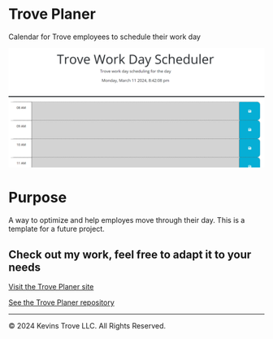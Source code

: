 # Trove Planer
Calendar for Trove employees to schedule their work day

![Screenshot of Trove employee day scheduler](/assets/images/screenshot-troveplaner.png?raw=true "TrovePlaner")

# Purpose
A way to optimize and help employes move through their day. This is a template for a future project.

## Check out my work, feel free to adapt it to your needs
[Visit the Trove Planer site](https://kevins-trove.github.io/TrovePlanner/)

[See the Trove Planer repository](https://github.com/Kevins-Trove/TrovePlanner)


- - -
© 2024 Kevins Trove LLC. All Rights Reserved.
